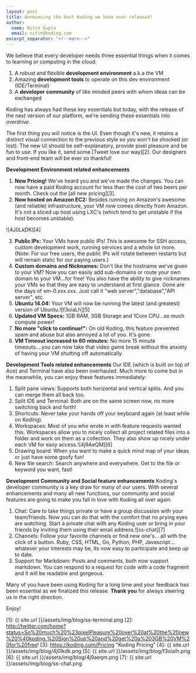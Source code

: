 ```yaml
---
layout: post
title: Announcing the best Koding we have ever released!
author:
  name: Nitin Gupta
  email: nitin@koding.com
excerpt_separator: "<!--more-->"
---
```


We believe that every developer needs three essential things when it comes to learning or computing in the cloud:

1. A robust and flexible **development environment** a.k.a the VM
2. Amazing **development tools** to operate on this dev environment (IDE/Terminal)
3. A **developer community** of like minded peers with whom ideas can be exchanged

Koding has always had these key essentials but today, with the release of the next version of our platform, we're sending these essentials into _overdrive_.

<!--more-->

The first thing you will notice is the UI. Even though it's new, it retains a distinct visual connection to the previous style so you won't be shocked (or lost). The new UI should be self-explanatory, provide pixel pleasure and be fun to use. If you like it, send some [Tweet love our way][2]. Our designers and front-end team will be ever so thankful!

**Development Environment related enhancements**

1. **New Pricing!** We've heard you and we've made the changes. You can now have a paid Koding account for less than the cost of two beers per month. Check out the [all new pricing][3].
2. **Now hosted on Amazon EC2:** Besides running on Amazon's awesome (and reliable) infrastructure, your VM now comes directly from Amazon. It's not a sliced up host using LXC's (which tend to get unstable if the host becomes unstable).

![4J0LkDK][4]

3. **Public IPs:** Your VMs have public IPs! This is awesome for SSH access, custom development work, running services and a whole lot more. (Note: For our free users, the public IPs will rotate between restarts but will remain static for our paying users.)
4. **Custom domains and Nicknames:** Don't like the hostname we've given to your VM? Now you can easily add sub-domains or route your own domain to your VM...for free! You also have the ability to give nicknames your VMs so that they are easy to understand at first glance. Gone are the days of vm-0.xxx.xxx. Just call it "web server","database","API server", etc.
5. **Ubuntu 14.04:** Your VM will now be running the latest (and greatest) version of Ubuntu.![f3oiaLh][5]
6. **Updated VM Specs:** 1GB RAM, 3GB Storage and 1Core CPU...so much compute power!
7. **No more "click to continue!":** On old Koding, this feature prevented spam and abuse but also annoyed a lot of you. It's gone.
8. **VM Timeout increased to 60 minutes:** No more 15 minute timeouts….you can now take that video game break without the anxiety of having your VM shutting off automatically.

**Development Tools related enhancements**
Our IDE (which is built on top of Ace) and Terminal have also been overhauled. Much more to come but in the meanwhile, you can enjoy these features immediately:

1. Split pane views: Supports both horizontal and vertical splits. And you can merge them all back too.
2. Split IDE and Terminal: Both are on the same screen now, no more switching back and forth!
3. Shortcuts: Never take your hands off your keyboard again (at least while on Koding).
4. Workspaces: Most of you who wrote in with feature requests wanted this. Workspaces allow you to nicely collect all project related files into a folder and work on them as a collection. They also show up nicely under each VM for easy access.![4j9AeQM][6]
5. Drawing board: When you want to make a quick mind map of your ideas or just have some goofy fun!
6. New file search: Search anywhere and everywhere. Get to the file or keyword you want, fast!

**Development Community and Social feature enhancements**
Koding's developer community is a key draw for many of our users. With several enhancements and many all new functions, our community and social features are going to make you fall in love with Koding all over again.

1. Chat: Care to take things private or have a group discussion with your team/friends. Now you can do that with the comfort that no prying eyes are watching. Start a private chat with any Koding user or bring in your friends by inviting them using their email address.![ss-chat][7]
2. Channels: Follow your favorite channels or find new one's... all with the click of a button. Ruby, CSS, HTML, Go, Python, PHP, Javascript... whatever your interests may be, its now easy to participate and keep up to date.
3. Support for Markdown: Posts and comments, both now support markdown. You can respond to a request for code with a code fragment and it will be readable and gorgeous.

Many of you have been using Koding for a long time and your feedback has been essential as we finalized this release. **Thank you** for always steering us in the right direction.

Enjoy!

[1]: {{ site.url }}/assets/img/blog/ss-terminal.png
[2]: http://twitter.com/home?status=So%20much%20%23pixelPleasure%20over%20at%20the%20new%20%40koding.%20Sign%20up%20and%20get%20a%203GB%20VM%20for%20free!
[3]: https://koding.com/Pricing "Koding Pricing"
[4]: {{ site.url }}/assets/img/blog/4j0lkdk.png
[5]: {{ site.url }}/assets/img/blog/f3oialh.png
[6]: {{ site.url }}/assets/img/blog/4j9aeqm.png
[7]: {{ site.url }}/assets/img/blog/ss-chat.png
